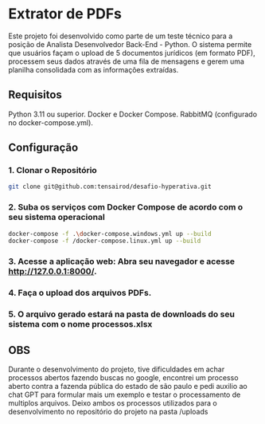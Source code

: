 # Extrator de PDFs

Este projeto foi desenvolvido como parte de um teste técnico para a posição de Analista Desenvolvedor Back-End - Python. O sistema permite que usuários façam o upload de 5 documentos jurídicos (em formato PDF), processem seus dados através de uma fila de mensagens e gerem uma planilha consolidada com as informações extraídas.

## Requisitos

Python 3.11 ou superior.
Docker e Docker Compose.
RabbitMQ (configurado no docker-compose.yml).

## Configuração

### 1. Clonar o Repositório

```bash
git clone git@github.com:tensairod/desafio-hyperativa.git
```

### 2. Suba os serviços com Docker Compose de acordo com o seu sistema operacional

```bash
docker-compose -f .\docker-compose.windows.yml up --build
docker-compose -f /docker-compose.linux.yml up --build
```

### 3. Acesse a aplicação web: Abra seu navegador e acesse http://127.0.0.1:8000/.

### 4. Faça o upload dos arquivos PDFs.

### 5. O arquivo gerado estará na pasta de downloads do seu sistema com o nome processos.xlsx


## OBS
Durante o desenvolvimento do projeto, tive dificuldades em achar processos abertos fazendo buscas no google, encontrei um processo aberto contra a fazenda
pública do estado de são paulo e pedi auxilio ao chat GPT para formular mais um exemplo e testar o processamento de multiplos arquivos.
Deixo ambos os processos utilizados para o desenvolvimento no repositório do projeto na pasta /uploads
